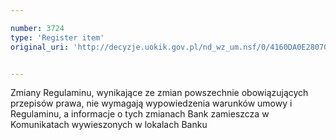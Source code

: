 ```yaml
---

number: 3724
type: 'Register item'
original_uri: 'http://decyzje.uokik.gov.pl/nd_wz_um.nsf/0/4160DA0E280704F0C1257A790037DBB6?OpenDocument'


---
```


Zmiany Regulaminu, wynikające ze zmian powszechnie obowiązujących przepisów prawa, nie wymagają wypowiedzenia warunków umowy i Regulaminu, a informacje o tych zmianach Bank zamieszcza w Komunikatach wywieszonych w lokalach Banku
